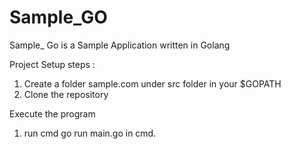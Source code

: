 # Sample_GO
 Sample_ Go is a Sample Application written in Golang
 
 Project Setup steps :
 
 1. Create a folder sample.com under src folder in your $GOPATH
 2. Clone the repository
 
 Execute the program
 
 1. run cmd go run main.go in cmd.
 
